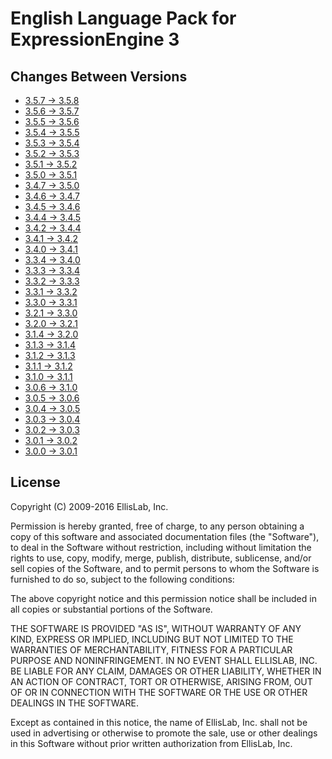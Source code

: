English Language Pack for ExpressionEngine 3
============================================

Changes Between Versions
------------------------

- [3.5.7 → 3.5.8](https://github.com/EllisLab/EE-Language-English/commit/af6a8d454d3b159f89562070ddea4872ffc63af1)
- [3.5.6 → 3.5.7](https://github.com/EllisLab/EE-Language-English/compare/3.5.6...3.5.7)
- [3.5.5 → 3.5.6](https://github.com/EllisLab/EE-Language-English/compare/3.5.5...3.5.6)
- [3.5.4 → 3.5.5](https://github.com/EllisLab/EE-Language-English/compare/3.5.4...3.5.5)
- [3.5.3 → 3.5.4](https://github.com/EllisLab/EE-Language-English/compare/3.5.3...3.5.4)
- [3.5.2 → 3.5.3](https://github.com/EllisLab/EE-Language-English/compare/3.5.2...3.5.3)
- [3.5.1 → 3.5.2](https://github.com/EllisLab/EE-Language-English/compare/3.5.1...3.5.2)
- [3.5.0 → 3.5.1](https://github.com/EllisLab/EE-Language-English/compare/3.5.0...3.5.1)
- [3.4.7 → 3.5.0](https://github.com/EllisLab/EE-Language-English/compare/3.4.7...3.5.0)
- [3.4.6 → 3.4.7](https://github.com/EllisLab/EE-Language-English/compare/3.4.6...3.4.7)
- [3.4.5 → 3.4.6](https://github.com/EllisLab/EE-Language-English/compare/3.4.5...3.4.6)
- [3.4.4 → 3.4.5](https://github.com/EllisLab/EE-Language-English/compare/3.4.4...3.4.5)
- [3.4.2 → 3.4.4](https://github.com/EllisLab/EE-Language-English/compare/3.4.2...3.4.4)
- [3.4.1 → 3.4.2](https://github.com/EllisLab/EE-Language-English/compare/3.4.1...3.4.2)
- [3.4.0 → 3.4.1](https://github.com/EllisLab/EE-Language-English/compare/3.4.0...3.4.1)
- [3.3.4 → 3.4.0](https://github.com/EllisLab/EE-Language-English/compare/3.3.4...3.4.0)
- [3.3.3 → 3.3.4](https://github.com/EllisLab/EE-Language-English/compare/3.3.3...3.3.4)
- [3.3.2 → 3.3.3](https://github.com/EllisLab/EE-Language-English/compare/3.3.2...3.3.3)
- [3.3.1 → 3.3.2](https://github.com/EllisLab/EE-Language-English/compare/3.3.1...3.3.2)
- [3.3.0 → 3.3.1](https://github.com/EllisLab/EE-Language-English/compare/3.3.0...3.3.1)
- [3.2.1 → 3.3.0](https://github.com/EllisLab/EE-Language-English/compare/3.2.1...3.3.0)
- [3.2.0 → 3.2.1](https://github.com/EllisLab/EE-Language-English/compare/3.2.0...3.2.1)
- [3.1.4 → 3.2.0](https://github.com/EllisLab/EE-Language-English/compare/3.1.4...3.2.0)
- [3.1.3 → 3.1.4](https://github.com/EllisLab/EE-Language-English/compare/3.1.3...3.1.4)
- [3.1.2 → 3.1.3](https://github.com/EllisLab/EE-Language-English/compare/3.1.2...3.1.3)
- [3.1.1 → 3.1.2](https://github.com/EllisLab/EE-Language-English/compare/3.1.1...3.1.2)
- [3.1.0 → 3.1.1](https://github.com/EllisLab/EE-Language-English/compare/3.1.0...3.1.1)
- [3.0.6 → 3.1.0](https://github.com/EllisLab/EE-Language-English/compare/3.0.6...3.1.0)
- [3.0.5 → 3.0.6](https://github.com/EllisLab/EE-Language-English/compare/3.0.5...3.0.6)
- [3.0.4 → 3.0.5](https://github.com/EllisLab/EE-Language-English/compare/3.0.4...3.0.5)
- [3.0.3 → 3.0.4](https://github.com/EllisLab/EE-Language-English/compare/3.0.3...3.0.4)
- [3.0.2 → 3.0.3](https://github.com/EllisLab/EE-Language-English/compare/3.0.2...3.0.3)
- [3.0.1 → 3.0.2](https://github.com/EllisLab/EE-Language-English/compare/3.0.1...3.0.2)
- [3.0.0 → 3.0.1](https://github.com/EllisLab/EE-Language-English/compare/3.0.0...3.0.1)

License
-------

Copyright (C) 2009-2016 EllisLab, Inc.

Permission is hereby granted, free of charge, to any person obtaining a copy
of this software and associated documentation files (the "Software"), to deal
in the Software without restriction, including without limitation the rights
to use, copy, modify, merge, publish, distribute, sublicense, and/or sell
copies of the Software, and to permit persons to whom the Software is
furnished to do so, subject to the following conditions:

The above copyright notice and this permission notice shall be included in
all copies or substantial portions of the Software.

THE SOFTWARE IS PROVIDED "AS IS", WITHOUT WARRANTY OF ANY KIND, EXPRESS OR
IMPLIED, INCLUDING BUT NOT LIMITED TO THE WARRANTIES OF MERCHANTABILITY,
FITNESS FOR A PARTICULAR PURPOSE AND NONINFRINGEMENT. IN NO EVENT SHALL
ELLISLAB, INC. BE LIABLE FOR ANY CLAIM, DAMAGES OR OTHER LIABILITY, WHETHER
IN AN ACTION OF CONTRACT, TORT OR OTHERWISE, ARISING FROM, OUT OF OR IN
CONNECTION WITH THE SOFTWARE OR THE USE OR OTHER DEALINGS IN THE SOFTWARE.

Except as contained in this notice, the name of EllisLab, Inc. shall not be
used in advertising or otherwise to promote the sale, use or other dealings
in this Software without prior written authorization from EllisLab, Inc.
